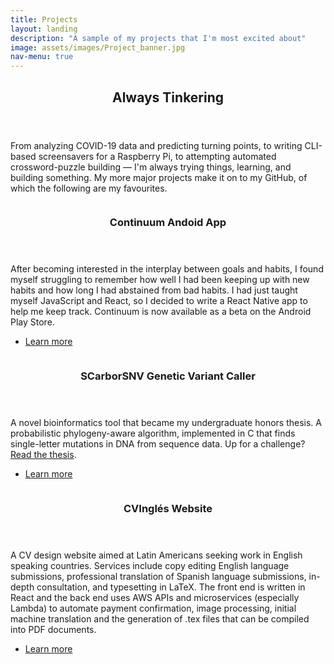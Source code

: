 ```yaml
---
title: Projects
layout: landing
description: "A sample of my projects that I'm most excited about"
image: assets/images/Project_banner.jpg
nav-menu: true
---
```


<!-- Main -->
<div id="main">

<!-- One -->
<section id="one">
	<div class="inner">
		<header class="major">
			<h2>Always Tinkering</h2>
		</header>
		<p>From analyzing COVID-19 data and predicting turning points, to writing CLI-based screensavers for a Raspberry Pi, to attempting automated crossword-puzzle building &mdash; I'm always trying things, learning, and building something. My more major projects make it on to my GitHub, of which the following are my favourites.</p>
	</div>
</section>

<!-- Two -->
<section id="two" class="spotlights">
	<section>
		<a href="generic.html" class="image">
			<img src="{% link assets/images/continuum_collage.jpg %}" alt="" data-position="center center" />
		</a>
		<div class="content">
			<div class="inner">
				<header class="major">
					<h3>Continuum Andoid App</h3>
				</header>
				<p>After becoming interested in the interplay between goals and habits, I found myself struggling to remember how well I had been keeping up with new habits and how long I had abstained from bad habits. I had just taught myself JavaScript and React, so I decided to write a React Native app to help me keep track. Continuum is now available as a beta on the Android Play Store.</p>
				<ul class="actions">
					<li><a href="{% post_url 2021-1-1-continuum %}" class="button">Learn more</a></li>
				</ul>
			</div>
		</div>
	</section>
	<section>
		<a href="generic.html" class="image">
			<img src="{% link assets/images/SCarborSNV.jpg %}" alt="" data-position="top center" />
		</a>
		<div class="content">
			<div class="inner">
				<header class="major">
					<h3>SCarborSNV Genetic Variant Caller</h3>
				</header>
				<p>A novel bioinformatics tool that became my undergraduate honors thesis. A probabilistic phylogeny-aware algorithm, implemented in C that finds single-letter mutations in DNA from sequence data. Up for a challenge? <a href="/assets/SCarborSNV.pdf" download>Read the thesis</a>.</p>
				<ul class="actions">
					<li><a href="{% post_url 2019-10-1-scarborsnv %}" class="button">Learn more</a></li>
				</ul>
			</div>
		</div>
	</section>
	<section>
		<a href="generic.html" class="image">
			<img src="{% link assets/images/CVIngles.jpg %}" alt="" data-position="25% 25%" />
		</a>
		<div class="content">
			<div class="inner">
				<header class="major">
					<h3>CVInglés Website</h3>
				</header>
				<p>A CV design website aimed at Latin Americans seeking work in English speaking countries. Services include copy editing English language submissions, professional translation of Spanish language submissions, in-depth consultation, and typesetting in LaTeX. The front end is written in React and the back end uses AWS APIs and microservices (especially Lambda) to automate payment confirmation, image processing, initial machine translation and the generation of .tex files that can be compiled into PDF documents.</p>
				<ul class="actions">
					<li><a href="{% post_url 2020-6-1-cvingles %}" class="button">Learn more</a></li>
				</ul>
			</div>
		</div>
	</section>
</section>

</div>
